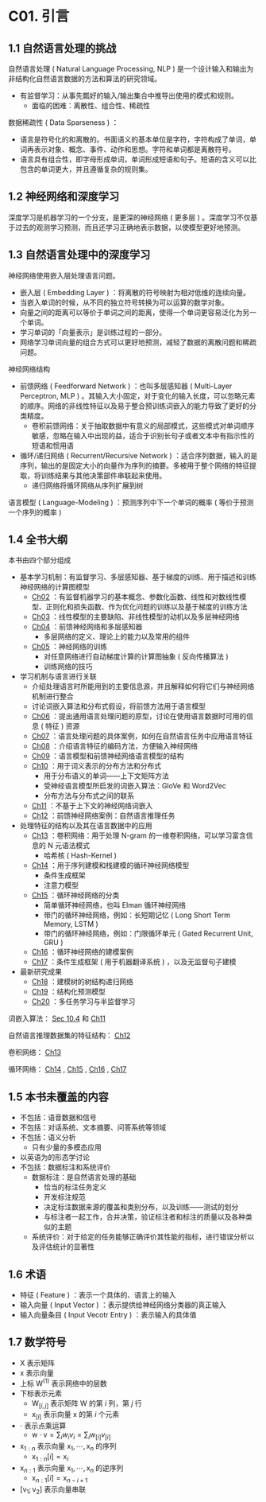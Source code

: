# C01. 引言

## 1.1 自然语言处理的挑战

自然语言处理 ( Natural Language Processing, NLP ) 是一个设计输入和输出为非结构化自然语言数据的方法和算法的研究领域。

-   有监督学习：从事先瓢好的输入/输出集合中推导出使用的模式和规则。
    -   面临的困难：离散性、组合性、稀疏性

数据稀疏性 ( Data Sparseness ) ：

-   语言是符号化的和离散的。书面语义的基本单位是字符，字符构成了单词，单词再表示对象、概念、事件、动作和思想。字符和单词都是离散符号。
-   语言具有组合性，即字母形成单词，单词形成短语和句子。短语的含义可以比包含的单词更大，并且遵循复杂的规则集。

## 1.2 神经网络和深度学习

深度学习是机器学习的一个分支，是更深的神经网络 ( 更多层 ) 。深度学习不仅基于过去的观测学习预测，而且还学习正确地表示数据，以使模型更好地预测。

## 1.3 自然语言处理中的深度学习

神经网络使用嵌入层处理语言问题。

-   嵌入层 ( Embedding Layer ) ：将离散的符号映射为相对低维的连续向量。
-   当嵌入单词的时候，从不同的独立符号转换为可以运算的数学对象。
-   向量之间的距离可以等价于单词之间的距离，使得一个单词更容易泛化为另一个单词。
-   学习单词的「向量表示」是训练过程的一部分。
-   网络学习单词向量的组合方式可以更好地预测，减轻了数据的离散问题和稀疏问题。

神经网络结构

-   前馈网络 ( Feedforward Network ) ：也叫多层感知器 ( Multi-Layer Perceptron, MLP ) 。其输入大小固定，对于变化的输入长度，可以忽略元素的顺序。网络的非线性特征以及易于整合预训练词嵌入的能力导致了更好的分类精度。
    -   卷积前馈网络：关于抽取数据中有意义的局部模式，这些模式对单词顺序敏感，忽略在输入中出现的益，适合于识别长句子或者文本中有指示性的短语和惯用语
-   循环/递归网络 ( Recurrent/Recursive  Network ) ：适合序列数据，输入的是序列，输出的是固定大小的向量作为序列的摘要。多被用于整个网络的特征提取，将训练结果与其他决策部件串联起来使用。
    -   递归网络将循环网络从序列扩展到树

语言模型 ( Language-Modeling ) ：预测序列中下一个单词的概率 ( 等价于预测一个序列的概率 )

## 1.4 全书大纲

本书由四个部分组成

-   基本学习机制：有监督学习、多层感知器、基于梯度的训练、用于描述和训练神经网络的计算图模型
    -   [Ch02](Ch02.md) ：有监督机器学习的基本概念、参数化函数、线性和对数线性模型、正则化和损失函数、作为优化问题的训练以及基于梯度的训练方法
    -   [Ch03](Ch03.md) ：线性模型的主要缺陷、非线性模型的动机以及多层神经网络
    -   [Ch04](Ch04.md) ：前馈神经网络和多层感知器
        -   多层网络的定义、理论上的能力以及常用的组件
    -   [Ch05](Ch05.md) ：神经网络的训练
        -   对任意网络进行自动梯度计算的计算图抽象 ( 反向传播算法 )
        -   训练网络的技巧
-   学习机制与语言进行关联
    -   介绍处理语言时所能用到的主要信息源，并且解释如何将它们与神经网络机制进行整合
    -   讨论词嵌入算法和分布式假设，将前馈方法用于语言模型
    -   [Ch06](Ch06.md) ：提出通用语言处理问题的原型，讨论在使用语言数据时可用的信息 ( 特征 ) 资源
    -   [Ch07](Ch07.md) ：语言处理问题的具体案例，如何在自然语言任务中应用语言特征
    -   [Ch08](Ch08.md) ：介绍语言特征的编码方法，方便输入神经网络
    -   [Ch09](Ch09.md) ：语言模型和前馈神经网络语言模型的结构
    -   [Ch10](Ch10.md) ：用于词义表示的分布方法和分布式
        -   用于分布语义的单词——上下文矩阵方法
        -   受神经语言模型所启发的词嵌入算法：GloVe 和 Word2Vec
        -   分布方法与分布式之间的联系
    -   [Ch11](Ch11.md) ：不基于上下文的神经网络词嵌入
    -   [Ch12](Ch12.md) ：前馈神经网络案例：自然语言推理任务
-   处理特征的结构以及其在语言数据中的应用
    -   [Ch13](Ch13.md) ：卷积网络：用于处理 N-gram 的一维卷积网络，可以学习富含信息的 N 元语法模式
        -   哈希核 ( Hash-Kernel )
    -   [Ch14](Ch14.md) ：用于序列建模和栈建模的循环神经网络模型
        -   条件生成框架
        -   注意力模型
    -   [Ch15](Ch15.md) ：循环神经网络的分类
        -   简单循环神经网络，也叫 Elman 循环神经网络
        -   带门的循环神经网络，例如：长短期记忆 ( Long Short Term Memory, LSTM )
        -   带门的循环神经网络，例如：门限循环单元 ( Gated Recurrent Unit, GRU )
    -   [Ch16](Ch16.md) ：循环神经网络的建模案例
    -   [Ch17](Ch17.md) ：条件生成框架 ( 用于机器翻译系统 ) ，以及无监督句子建模
-   最新研究成果
    -   [Ch18](Ch18.md) ：建模树的树结构递归网络
    -   [Ch19](Ch19.md) ：结构化预测模型
    -   [Ch20](Ch20.md) ：多任务学习与半监督学习

词嵌入算法： [Sec 10.4](Ch10.md) 和 [Ch11](Ch11.md)

自然语言推理数据集的特征结构： [Ch12](Ch12.md)

卷积网络： [Ch13](Ch13.md)

循环网络： [Ch14](Ch14.md) , [Ch15](Ch15.md) , [Ch16](Ch16.md) , [Ch17](Ch17.md)

## 1.5 本书未覆盖的内容

-   不包括：语音数据和信号
-   不包括：对话系统、文本摘要、问答系统等领域
-   不包括：语义分析
    -   只有少量的多模态应用
-   以英语为的形态学讨论
-   不包括：数据标注和系统评价
    -   数据标注：是自然语言处理的基础
        -   恰当的标注任务定义
        -   开发标注规范
        -   决定标注数据来源的覆盖和类别分布，以及训练——测试的划分
        -   与标注者一起工作，合并决策，验证标注者和标注的质量以及各种类似的主题
    -   系统评价：对于给定的任务能够正确评价其性能的指标，进行错误分析以及评估统计的显著性

## 1.6 术语

-   特征 ( Feature ) ：表示一个具体的、语言上的输入
-   输入向量 ( Input Vector ) ：表示提供给神经网络分类器的真正输入
-   输入向量条目 ( Input Vecotr Entry ) ：表示输入的具体值

## 1.7 数学符号

-   $\text{X}$ 表示矩阵
-   $\text{x}$ 表示向量
-   上标 $\text{W}^{( 1 )}$ 表示网络中的层数
-   下标表示元素
    -   $\text{W}_{[i,j]}$ 表示矩阵 $\text{W}$ 的第 $i$ 列，第 $j$ 行
    -   $\text{x}_{[i]}$ 表示向量 $\text{x}$ 的第 $i$ 个元素
-   $\cdot$ 表示点乘运算
    -   $\text{w}\cdot\text{v}=\sum_i w_i v_i=\sum_i w_{[i]} v_{[i]}$
-   $\text{x}_{1: n}$ 表示向量 $\text{x}_1,\cdots,\text{x}_n$ 的序列
    -   $\text{x}_{1: n}[i]=\text{x}_i$
-   $\text{x}_{n:1}$ 表示向量 $\text{x}_1,\cdots,\text{x}_n$ 的逆序列
    -   $\text{x}_{n: 1}[i]=\text{x}_{n-i+1}$
-   $[\text{v}_1;\text{v}_2]$ 表示向量串联
